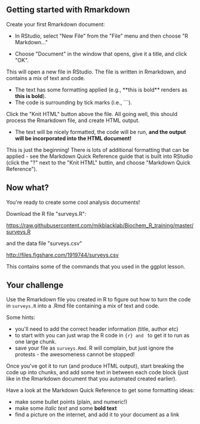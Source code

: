 ## Getting started with Rmarkdown

Create your first Rmarkdown document:

 - In RStudio, select "New File" from the "File" menu and then choose
"R Markdown..."

 - Choose "Document" in the window that opens, give it a title, and 
click "OK".

This will open a new file in RStudio.  The file is written in Rmarkdown, 
and contains a mix of text and code.

 - The text has some formatting applied (e.g., \*\*this is bold\*\* 
renders as **this is bold**). 
 - The code is surrounding by tick marks (i.e., \`\`\`).

Click the "Knit HTML" button above the file.  All going well, this should 
process the Rmarkdown file, and create HTML output.

 - The text will be nicely formatted, the code will be run, **and the 
output will be incorporated into the HTML document!**

This is just the beginning!  There is lots of additional formatting that
can be applied - see the Markdown Quick Reference guide that is built
into RStudio (click the "?" next to the "Knit HTML" buttin, and choose
"Markdown Quick Reference").

## Now what?

You're ready to create some cool analysis documents!

Download the R file "surveys.R": 

https://raw.githubusercontent.com/mikblacklab/Biochem_R_training/master/surveys.R

and the data file "surveys.csv"

http://files.figshare.com/1919744/surveys.csv

This contains some of the commands that you used in the ggplot lesson.

## Your challenge

Use the Rmarkdown file you created in R to figure out how to turn the code 
in `surveys.R` into a .Rmd file containing a mix of text and code.

Some hints:
 - you'll need to add the correct header information (title, author etc)
 - to start with you can just wrap the R code in ```{r} and ```
to get it to run as one large chunk.
 - save your file as `surveys.Rmd`. R will complain, but just ignore the
protests - the awesomeness cannot be stopped! 

Once you've got it to run (and produce HTML output), start breaking the 
code up into chunks, and add some text in between each code block (just 
like in the Rmarkdown document that you automated created earlier).

Have a look at the Markdown Quick Reference to get some formatting ideas:
 - make some bullet points (plain, and numeric!)
 - make some *italic text* and some **bold text**
 - find a picture on the internet, and add it to your document as a link


